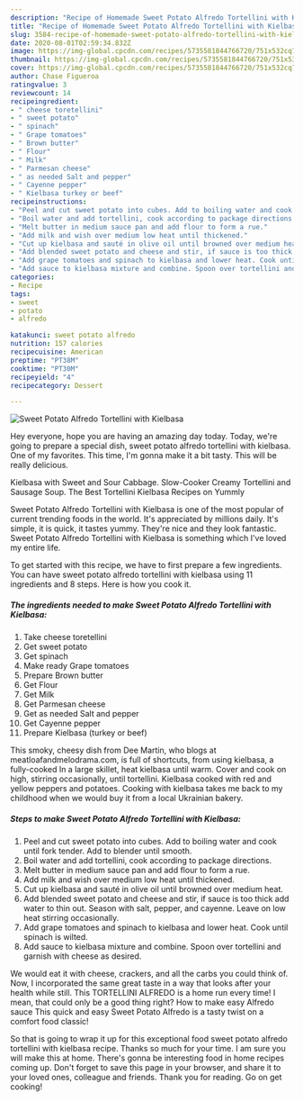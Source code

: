 ```yaml
---
description: "Recipe of Homemade Sweet Potato Alfredo Tortellini with Kielbasa"
title: "Recipe of Homemade Sweet Potato Alfredo Tortellini with Kielbasa"
slug: 3584-recipe-of-homemade-sweet-potato-alfredo-tortellini-with-kielbasa
date: 2020-08-01T02:59:34.832Z
image: https://img-global.cpcdn.com/recipes/5735581844766720/751x532cq70/sweet-potato-alfredo-tortellini-with-kielbasa-recipe-main-photo.jpg
thumbnail: https://img-global.cpcdn.com/recipes/5735581844766720/751x532cq70/sweet-potato-alfredo-tortellini-with-kielbasa-recipe-main-photo.jpg
cover: https://img-global.cpcdn.com/recipes/5735581844766720/751x532cq70/sweet-potato-alfredo-tortellini-with-kielbasa-recipe-main-photo.jpg
author: Chase Figueroa
ratingvalue: 3
reviewcount: 14
recipeingredient:
- " cheese toretellini"
- " sweet potato"
- " spinach"
- " Grape tomatoes"
- " Brown butter"
- " Flour"
- " Milk"
- " Parmesan cheese"
- " as needed Salt and pepper"
- " Cayenne pepper"
- " Kielbasa turkey or beef"
recipeinstructions:
- "Peel and cut sweet potato into cubes. Add to boiling water and cook until fork tender. Add to blender until smooth."
- "Boil water and add tortellini, cook according to package directions."
- "Melt butter in medium sauce pan and add flour to form a rue."
- "Add milk and wish over medium low heat until thickened."
- "Cut up kielbasa and sauté in olive oil until browned over medium heat."
- "Add blended sweet potato and cheese and stir, if sauce is too thick add water to thin out. Season with salt, pepper, and cayenne. Leave on low heat stirring occasionally."
- "Add grape tomatoes and spinach to kielbasa and lower heat. Cook until spinach is wilted."
- "Add sauce to kielbasa mixture and combine. Spoon over tortellini and garnish with cheese as desired."
categories:
- Recipe
tags:
- sweet
- potato
- alfredo

katakunci: sweet potato alfredo 
nutrition: 157 calories
recipecuisine: American
preptime: "PT38M"
cooktime: "PT30M"
recipeyield: "4"
recipecategory: Dessert

---
```



![Sweet Potato Alfredo Tortellini with Kielbasa](https://img-global.cpcdn.com/recipes/5735581844766720/751x532cq70/sweet-potato-alfredo-tortellini-with-kielbasa-recipe-main-photo.jpg)

Hey everyone, hope you are having an amazing day today. Today, we're going to prepare a special dish, sweet potato alfredo tortellini with kielbasa. One of my favorites. This time, I'm gonna make it a bit tasty. This will be really delicious.

Kielbasa with Sweet and Sour Cabbage. Slow-Cooker Creamy Tortellini and Sausage Soup. The Best Tortellini Kielbasa Recipes on Yummly

Sweet Potato Alfredo Tortellini with Kielbasa is one of the most popular of current trending foods in the world. It's appreciated by millions daily. It's simple, it is quick, it tastes yummy. They're nice and they look fantastic. Sweet Potato Alfredo Tortellini with Kielbasa is something which I've loved my entire life.


To get started with this recipe, we have to first prepare a few ingredients. You can have sweet potato alfredo tortellini with kielbasa using 11 ingredients and 8 steps. Here is how you cook it.

<!--inarticleads1-->

##### The ingredients needed to make Sweet Potato Alfredo Tortellini with Kielbasa:

1. Take  cheese toretellini
1. Get  sweet potato
1. Get  spinach
1. Make ready  Grape tomatoes
1. Prepare  Brown butter
1. Get  Flour
1. Get  Milk
1. Get  Parmesan cheese
1. Get  as needed Salt and pepper
1. Get  Cayenne pepper
1. Prepare  Kielbasa (turkey or beef)


This smoky, cheesy dish from Dee Martin, who blogs at meatloafandmelodrama.com, is full of shortcuts, from using kielbasa, a fully-cooked In a large skillet, heat kielbasa until warm. Cover and cook on high, stirring occasionally, until tortellini. Kielbasa cooked with red and yellow peppers and potatoes. Cooking with kielbasa takes me back to my childhood when we would buy it from a local Ukrainian bakery. 

<!--inarticleads2-->

##### Steps to make Sweet Potato Alfredo Tortellini with Kielbasa:

1. Peel and cut sweet potato into cubes. Add to boiling water and cook until fork tender. Add to blender until smooth.
1. Boil water and add tortellini, cook according to package directions.
1. Melt butter in medium sauce pan and add flour to form a rue.
1. Add milk and wish over medium low heat until thickened.
1. Cut up kielbasa and sauté in olive oil until browned over medium heat.
1. Add blended sweet potato and cheese and stir, if sauce is too thick add water to thin out. Season with salt, pepper, and cayenne. Leave on low heat stirring occasionally.
1. Add grape tomatoes and spinach to kielbasa and lower heat. Cook until spinach is wilted.
1. Add sauce to kielbasa mixture and combine. Spoon over tortellini and garnish with cheese as desired.


We would eat it with cheese, crackers, and all the carbs you could think of. Now, I incorporated the same great taste in a way that looks after your health while still. This TORTELLINI ALFREDO is a home run every time! I mean, that could only be a good thing right? How to make easy Alfredo sauce This quick and easy Sweet Potato Alfredo is a tasty twist on a comfort food classic! 

So that is going to wrap it up for this exceptional food sweet potato alfredo tortellini with kielbasa recipe. Thanks so much for your time. I am sure you will make this at home. There's gonna be interesting food in home recipes coming up. Don't forget to save this page in your browser, and share it to your loved ones, colleague and friends. Thank you for reading. Go on get cooking!
